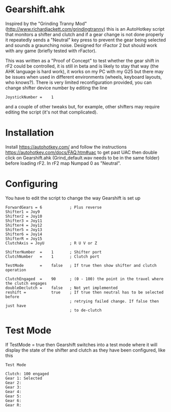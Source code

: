 # Gearshift.ahk
Inspired by the "Grinding Tranny Mod" (http://www.richardjackett.com/grindingtranny) this is an AutoHotkey script that monitors a shifter and clutch and if a gear change is not done properly it repeatedly sends a "Neutral" key press to prevent the gear being selected and sounds a graunching noise. Designed for rFactor 2 but should work with any game (briefly tested with rFactor).

This was written as a "Proof of Concept" to test whether the gear shift in rF2 could be controlled, it is still in beta and is likely to stay that way (the AHK language is hard work), it works on my PC with my G25 but there may be issues when used in different environments (wheels, keyboard layouts, who knows?).  There is very limited reconfiguration provided, you can change shifter device number by editing the line
```
JoystickNumber =    1
```
and a couple of other tweaks but, for example, other shifters may require editing the script (it's not that complicated).

# Installation
Install https://autohotkey.com/ and follow the instructions https://autohotkey.com/docs/FAQ.htm#uac to get past UAC then double click on Gearshift.ahk (Grind_default.wav needs to be in the same folder) before loading rF2. In rF2 map Numpad 0 as "Neutral".

# Configuring
You have to edit the script to change the way Gearshift is set up
```
ForwardGears = 6            ; Plus reverse
Shifter1 = Joy9
Shifter2 = Joy10
Shifter3 = Joy11
Shifter4 = Joy12
Shifter5 = Joy13
Shifter6 = Joy14
ShifterR = Joy15
ClutchAxis = JoyU           ; R U V or Z

ShifterNumber  =    1       ; Shifter port
ClutchNumber   =    1       ; Clutch port

TestMode       =    false   ; If true then show shifter and clutch operation

ClutchEngaged  =    90      ; (0 - 100) the point in the travel where the clutch engages
doubleDeclutch =    false   ; Not yet implemented
reshift =           true    ; If true then neutral has to be selected before
                            ; retrying failed change. If false then just have
                            ; to de-clutch
```
# Test Mode
If TestMode = true then Gearshift switches into a test mode where it will display the state of the shifter and clutch as they have been configured, like this

```
Test Mode

Clutch: 100 engaged
Gear 1: Selected
Gear 2: 
Gear 3: 
Gear 4: 
Gear 5: 
Gear 6: 
Gear R: 
```
